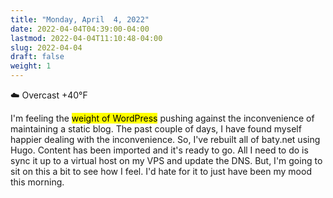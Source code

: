```yaml
---
title: "Monday, April  4, 2022"
date: 2022-04-04T04:39:00-04:00
lastmod: 2022-04-04T11:10:48-04:00
slug: 2022-04-04
draft: false
weight: 1
---
```


☁️   Overcast +40°F

I'm feeling the <mark>weight of WordPress</mark> pushing against the inconvenience of maintaining a static blog. The past couple of days, I have found myself happier dealing with the inconvenience. So, I've rebuilt all of baty.net using Hugo. Content has been imported and it's ready to go. All I need to do is sync it up to a virtual host on my VPS and update the DNS. But, I'm going to sit on this a bit to see how I feel. I'd hate for it to just have been my mood this morning.

[//]: # "Exported with love from a post written in Org mode"
[//]: # "- https://github.com/kaushalmodi/ox-hugo"

